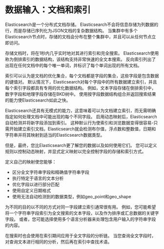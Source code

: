 # 数据输入：文档和索引

Elasticsearch是一个分布式文档存储。 Elasticsearch不会将信息存储为列数据的行，而是存储已序列化为JSON文档的复杂数据结构。 当集群中有多个Elasticsearch节点时，存储的文档会分布在整个集群中，并且可以从任何节点立即访问。



存储文档时，将在1秒内几乎实时地对其进行索引和完全搜索。 Elasticsearch使用称为倒排索引的数据结构，该结构支持非常快速的全文本搜索。 反向索引列出了出现在任何文档中的每个唯一单词，并标识了每个单词出现的所有文档。

索引可以认为是文档的优化集合，每个文档都是字段的集合，这些字段是包含数据的键值对。 默认情况下，Elasticsearch对每个字段中的所有数据建立索引，并且每个索引字段都具有专用的优化数据结构。 例如，文本字段存储在倒排索引中，数字字段和地理字段存储在BKD树中。 使用按字段数据结构组合并返回搜索结果的能力使Elasticsearch如此之快。



Elasticsearch还具有无模式的能力，这意味着可以为文档建立索引，而无需明确指定如何处理文档中可能出现的每个不同字段。 启用动态映射后，Elasticsearch自动检测并将新字段添加到索引。 这种默认行为使索引和浏览数据变得很容易-只需开始建立索引文档，Elasticsearch就会检测布尔值，浮点数和整数值，日期和字符串并将其映射到适当的Elasticsearch数据类型。

但是，最终，您比Elasticsearch更了解您的数据以及如何使用它们。 您可以定义规则以控制动态映射，并显式定义映射以完全控制字段的存储和索引方式。

定义自己的映射使您能够：

- 区分全文字符串字段和精确值字符串字段
- 执行特定于语言的文本分析
- 优化字段以进行部分匹配
- 使用自定义日期格式
- 使用无法自动检测到的数据类型，例如geo_point和geo_shape



为不同的目的以不同的方式对同一字段建立索引通常很有用。 例如，您可能希望将一个字符串字段索引为全文搜索的文本字段，以及作为排序或汇总数据的关键字字段。 或者，您可能选择使用多个语言分析器来处理包含用户输入的字符串字段的内容。

在搜索时也会使用在索引期间应用于全文字段的分析链。 当您查询全文字段时，对查询文本进行相同的分析，然后再在索引中查找术语。













